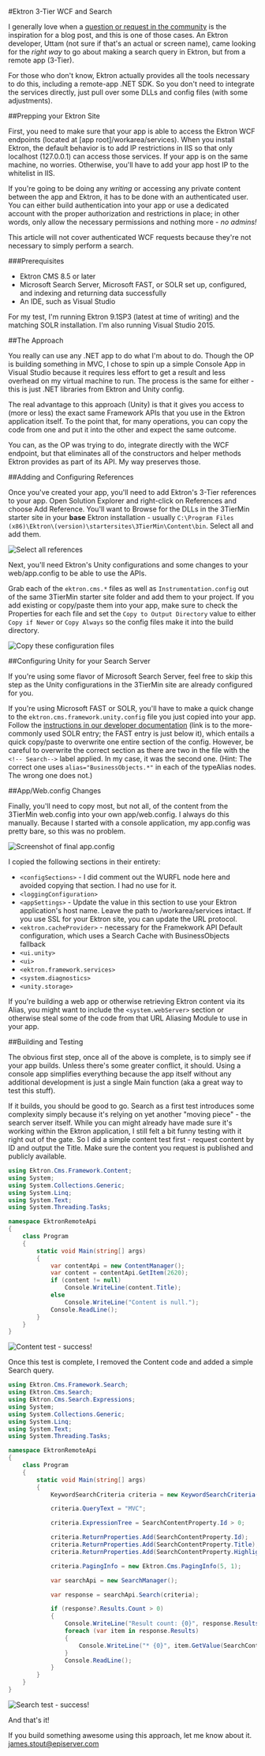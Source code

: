 #Ektron 3-Tier WCF and Search

I generally love when a [question or request in the community](http://developer.ektron.com/Forums/?v=t&t=3447) is the inspiration for a blog post, and this is one of those cases. An Ektron developer, Uttam (not sure if that's an actual or screen name), came looking for the *right way* to go about making a search query in Ektron, but from a remote app (3-Tier).

For those who don't know, Ektron actually provides all the tools necessary to do this, including a remote-app .NET SDK. So you don't need to integrate the services directly, just pull over some DLLs and config files (with some adjustments).

##Prepping your Ektron Site

First, you need to make sure that your app is able to access the Ektron WCF endpoints (located at [app root]/workarea/services). When you install Ektron, the default behavior is to add IP restrictions in IIS so that only localhost (127.0.0.1) can access those services. If your app is on the same machine, no worries. Otherwise, you'll have to add your app host IP to the whitelist in IIS.

If you're going to be doing any *writing* or accessing any private content between the app and Ektron, it has to be done with an authenticated user. You can either build authentication into your app or use a dedicated account with the proper authorization and restrictions in place; in other words, only allow the necessary permissions and nothing more - *no admins!*

This article will not cover authenticated WCF requests because they're not necessary to simply perform a search.

###Prerequisites

* Ektron CMS 8.5 or later
* Microsoft Search Server, Microsoft FAST, or SOLR set up, configured, and indexing and returning data successfully
* An IDE, such as Visual Studio

For my test, I'm running Ektron 9.1SP3 (latest at time of writing) and the matching SOLR installation. I'm also running Visual Studio 2015.

##The Approach

You really can use any .NET app to do what I'm about to do. Though the OP is building something in MVC, I chose to spin up a simple Console App in Visual Studio because it requires less effort to get a result and less overhead on my virtual machine to run. The process is the same for either - this is just .NET libraries from Ektron and Unity config.

The real advantage to this approach (Unity) is that it gives you access to (more or less) the exact same Framework APIs that you use in the Ektron application itself. To the point that, for many operations, you can copy the code from one and put it into the other and expect the same outcome.

You can, as the OP was trying to do, integrate directly with the WCF endpoint, but that eliminates all of the constructors and helper methods Ektron provides as part of its API. My way preserves those.

##Adding and Configuring References

Once you've created your app, you'll need to add Ektron's 3-Tier references to your app. Open Solution Explorer and right-click on References and choose Add Reference. You'll want to Browse for the DLLs in the 3TierMin starter site in your **base** Ektron installation - usually `C:\Program Files (x86)\Ektron\(version)\startersites\3TierMin\Content\bin`. Select all and add them.

![Select all references](images/3-tier-search/references.png)

Next, you'll need Ektron's Unity configurations and some changes to your web/app.config to be able to use the APIs.

Grab each of the `ektron.cms.*` files as well as `Instrumentation.config` out of the same 3TierMin starter site folder and add them to your project. If you add existing or copy/paste them into your app, make sure to check the Properties for each file and set the `Copy to Output Directory` value to either `Copy if Newer` or `Copy Always` so the config files make it into the build directory.

![Copy these configuration files](images/3-tier-search/configs.png)

##Configuring Unity for your Search Server

If you're using some flavor of Microsoft Search Server, feel free to skip this step as the Unity configurations in the 3TierMin site are already configured for you.

If you're using Microsoft FAST or SOLR, you'll have to make a quick change to the `ektron.cms.framework.unity.config` file you just copied into your app. Follow the [instructions in our developer documentation](http://documentation.ektron.com/cms400/v9.10/Reference/Web/EktronReferenceWeb.html#3-Tier/3-Tier.htm#Using2) (link is to the more-commonly used SOLR entry; the FAST entry is just below it), which entails a quick copy/paste to overwrite one entire section of the config. However, be careful to overwrite the correct section as there are two in the file with the `<!-- Search-->` label applied. In my case, it was the second one. (Hint: The correct one uses `alias="BusinessObjects.*"` in each of the typeAlias nodes. The wrong one does not.)

##App/Web.config Changes

Finally, you'll need to copy most, but not all, of the content from the 3TierMin web.config into your own app/web.config. I always do this manually. Because I started with a console application, my app.config was pretty bare, so this was no problem. 

![Screenshot of final app.config](images/3-tier-search/app.config.png)

I copied the following sections in their entirety:

* `<configSections>` - I did comment out the WURFL node here and avoided copying that section. I had no use for it.
* `<loggingConfiguration>`
* `<appSettings>` - Update the value in this section to use your Ektron application's host name. Leave the path to /workarea/services intact. If you use SSL for your Ektron site, you can update the URL protocol.
* `<ektron.cacheProvider>` - necessary for the Framekwork API Default configuration, which uses a Search Cache with BusinessObjects fallback
* `<ui.unity>`
* `<ui>`
* `<ektron.framework.services>`
* `<system.diagnostics>`
* `<unity.storage>`

If you're building a web app or otherwise retrieving Ektron content via its Alias, you might want to include the `<system.webServer>` section or otherwise steal some of the code from that URL Aliasing Module to use in your app.

##Building and Testing

The obvious first step, once all of the above is complete, is to simply see if your app builds. Unless there's some greater conflict, it should. Using a console app simplifies everything because the app itself without any additional development is just a single Main function (aka a great way to test this stuff).

If it builds, you should be good to go. Search as a first test introduces some complexity simply because it's relying on yet another "moving piece" - the search server itself. While you can might already have made sure it's working within the Ektron application, I still felt a bit funny testing with it right out of the gate. So I did a simple content test first - request content by ID and output the Title. Make sure the content you request is published and publicly available.

```c#
using Ektron.Cms.Framework.Content;
using System;
using System.Collections.Generic;
using System.Linq;
using System.Text;
using System.Threading.Tasks;

namespace EktronRemoteApi
{
    class Program
    {
        static void Main(string[] args)
        {
            var contentApi = new ContentManager();
            var content = contentApi.GetItem(2620);
            if (content != null)
                Console.WriteLine(content.Title);
            else
                Console.WriteLine("Content is null.");
            Console.ReadLine();
        }
    }
}
```

![Content test - success!](images/3-tier-search/content-test.png)

Once this test is complete, I removed the Content code and added a simple Search query.

```c#
using Ektron.Cms.Framework.Search;
using Ektron.Cms.Search;
using Ektron.Cms.Search.Expressions;
using System;
using System.Collections.Generic;
using System.Linq;
using System.Text;
using System.Threading.Tasks;

namespace EktronRemoteApi
{
    class Program
    {
        static void Main(string[] args)
        {
            KeywordSearchCriteria criteria = new KeywordSearchCriteria();

            criteria.QueryText = "MVC";

            criteria.ExpressionTree = SearchContentProperty.Id > 0;

            criteria.ReturnProperties.Add(SearchContentProperty.Id);
            criteria.ReturnProperties.Add(SearchContentProperty.Title);
            criteria.ReturnProperties.Add(SearchContentProperty.HighlightedSummary);

            criteria.PagingInfo = new Ektron.Cms.PagingInfo(5, 1);

            var searchApi = new SearchManager();

            var response = searchApi.Search(criteria);

            if (response?.Results.Count > 0)
            {
                Console.WriteLine("Result count: {0}", response.Results.Count);
                foreach (var item in response.Results)
                {
                    Console.WriteLine("* {0}", item.GetValue(SearchContentProperty.Title));
                }
                Console.ReadLine();
            }
        }
    }
}
```

![Search test - success!](images/3-tier-search/search-test.png)

And that's it!

If you build something awesome using this approach, let me know about it. james.stout@episerver.com